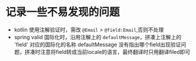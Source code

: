 # 记录一些不易发现的问题

* kotlin 使用注解验证时，需改 `@Email` > `@field:Email`,否则不处理 
* spring valid 国际化时，沿用注解上的 `defaultMessage`，拼凑上注解上的 'field' 对应的国际化的名称
    defaultMessage 没有指出哪个field出现验证问题，拼凑时注意将field转成当前locale的语言，最终翻译时只用翻译filed即可
  

